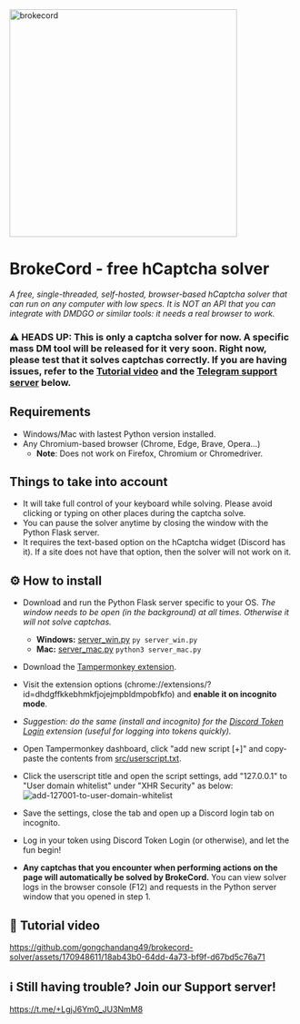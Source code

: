 <img width="400" alt="brokecord" src="https://github.com/gongchandang49/brokecord-solver/assets/170948611/4256b138-ebbe-40dd-89ea-299ea2feceef">

# BrokeCord - free hCaptcha solver

*A free, single-threaded, self-hosted, browser-based hCaptcha solver that can run on any computer with low specs. It is NOT an API that you can integrate with DMDGO or similar tools: it needs a real browser to work.*

### ⚠️ HEADS UP: This is only a captcha solver for now. A specific mass DM tool will be released for it very soon. Right now, please test that it solves captchas correctly. If you are having issues, refer to the [Tutorial video](#-tutorial-video) and the [Telegram support server](#%E2%84%B9%EF%B8%8F-still-having-trouble-join-our-support-server) below.

## Requirements
- Windows/Mac with lastest Python version installed.
- Any Chromium-based browser (Chrome, Edge, Brave, Opera...)
  * **Note**: Does not work on Firefox, Chromium or Chromedriver.

## Things to take into account
- It will take full control of your keyboard while solving. Please avoid clicking or typing on other places during the captcha solve.
- You can pause the solver anytime by closing the window with the Python Flask server.
- It requires the text-based option on the hCaptcha widget (Discord has it). If a site does not have that option, then the solver will not work on it.

## ⚙️ How to install
- Download and run the Python Flask server specific to your OS. *The window needs to be open (in the background) at all times. Otherwise it will not solve captchas.*
  - **Windows:** [server_win.py](src/server_win.py)    `py server_win.py`
  - **Mac:** [server_mac.py](src/server_mac.py)        `python3 server_mac.py`
- Download the [Tampermonkey extension](https://chromewebstore.google.com/detail/tampermonkey/dhdgffkkebhmkfjojejmpbldmpobfkfo).
- Visit the extension options (chrome://extensions/?id=dhdgffkkebhmkfjojejmpbldmpobfkfo) and **enable it on incognito mode**.
- *Suggestion: do the same (install and incognito) for the [Discord Token Login](https://chromewebstore.google.com/detail/discord-token-login/ealjoeebhfijfimofmecjcjcigmadcai) extension (useful for logging into tokens quickly).*
- Open Tampermonkey dashboard, click "add new script [+]" and copy-paste the contents from [src/userscript.txt](src/userscript.txt).
- Click the userscript title and open the script settings,  add "127.0.0.1" to "User domain whitelist" under "XHR Security" as below:
![add-127001-to-user-domain-whitelist](https://github.com/gongchandang49/brokecord-solver/assets/170948611/c91318d7-4b72-4049-8b60-2242101fbdb1)

- Save the settings, close the tab and open up a Discord login tab on incognito.
- Log in your token using Discord Token Login (or otherwise), and let the fun begin!
- **Any captchas that you encounter when performing actions on the page will automatically be solved by BrokeCord.** You can view solver logs in the browser console (F12) and requests in the Python server window that you opened in step 1.

## 🎥 Tutorial video
https://github.com/gongchandang49/brokecord-solver/assets/170948611/18ab43b0-64dd-4a73-bf9f-d67bd5c76a71


## ℹ️ Still having trouble? Join our Support server!
https://t.me/+LgjJ6Ym0_JU3NmM8
